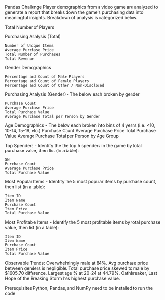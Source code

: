 Pandas Challenge
Player demographics from a video game are analyzed to generate a report that breaks down the game's purchasing data into meaningful insights. Breakdown of analysis is categorized below.

Total Number of Players

Purchasing Analysis (Total)

    Number of Unique Items
    Average Purchase Price
    Total Number of Purchases
    Total Revenue
Gender Demographics

    Percentage and Count of Male Players
    Percentage and Count of Female Players
    Percentage and Count of Other / Non-Disclosed
    
Purchasing Analysis (Gender) - The below each broken by gender

    Purchase Count
    Average Purchase Price
    Total Purchase Value
    Average Purchase Total per Person by Gender
    
Age Demographics - The below each broken into bins of 4 years (i.e. <10, 10-14, 15-19, etc.)
    Purchase Count
    Average Purchase Price
    Total Purchase Value
    Average Purchase Total per Person by Age Group
    
Top Spenders - Identify the the top 5 spenders in the game by total purchase value, then list (in a table):

    SN
    Purchase Count
    Average Purchase Price
    Total Purchase Value
    
Most Popular Items - Identify the 5 most popular items by purchase count, then list (in a table):

    Item ID
    Item Name
    Purchase Count
    Item Price
    Total Purchase Value
    
Most Profitable Items - Identify the 5 most profitable items by total purchase value, then list (in a table):

    Item ID
    Item Name
    Purchase Count
    Item Price
    Total Purchase Value
    
Observable Trends:
Overwhelmingly male at 84%. Avg purchase price between genders is negligible. Total purchase price skewed to male by $1605.70 difference. Largest age % at 20-24 at 44.79%. Oathbreaker, Last Hope of the Breaking Storm has highest purchase value.   
    

Prerequisites
Python, Pandas, and NumPy need to be installed to run the code

